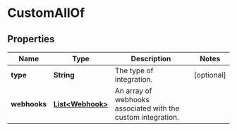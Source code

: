 

# CustomAllOf

## Properties

Name | Type | Description | Notes
------------ | ------------- | ------------- | -------------
**type** | **String** | The type of integration. |  [optional]
**webhooks** | [**List&lt;Webhook&gt;**](Webhook.md) | An array of webhooks associated with the custom integration. | 



